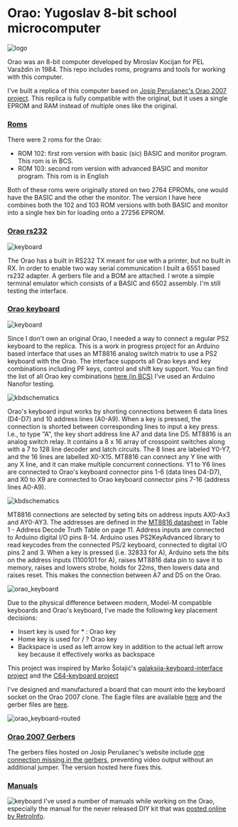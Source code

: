 Orao: Yugoslav 8-bit school microcomputer
=====================================
![logo](/imgs/orao2007.jpg)

Orao was an 8-bit computer developed by Miroslav Kocijan for PEL Varaždin in 1984. This repo includes roms, programs and tools for working with this computer. 

I've built a replica of this computer based on [Josip Perušanec's Orao 2007 project](http://www.deltasoft.com.hr/projects/orao2007.php?title=Orao%202007). This replica is fully compatible with the original, but it uses a single EPROM and RAM instead of multiple ones like the original.

### [Roms](https://github.com/mejs/orao/tree/master/roms)
There were 2 roms for the Orao:
* ROM 102: first rom version with basic (sic) BASIC and monitor program. This rom is in BCS.
* ROM 103: second rom version with advanced BASIC and monitor program. This rom is in English

Both of these roms were originally stored on two 2764 EPROMs, one would have the BASIC and the other the monitor. The version I have here combines both the 102 and 103 ROM versions with both BASIC and monitor into a single hex bin for loading onto a 27256 EPROM.


### [Orao rs232](https://github.com/mejs/orao/tree/master/orao_rs232)
![keyboard](/orao_rs232/orao_rs232.png)


The Orao has a built in RS232 TX meant for use with a printer, but no built in RX. In order to enable two way serial communication I built a 6551 based rs232 adapter. A gerbers file and a BOM are attached. I wrote a simple terminal emulator which consists of a BASIC and 6502 assembly. I'm still testing the interface.


### [Orao keyboard](https://github.com/mejs/orao/tree/master/orao_keyboard)
![keyboard](/imgs/keyboard.png)

Since I don't own an original Orao, I needed a way to connect a regular PS2 keyboard to the replica. This is a work in progress project for an Arduino based interface that uses an MT8816 analog switch matrix to use a PS2 keyboard with the Orao. The interface supports all Orao keys and key combinations including PF keys, control and shift key support. You can find the list of all Orao key combinations [here (in BCS)](https://github.com/mejs/orao/tree/master/orao_keyboard/combinations.png) I've used an Arduino Nanofor testing.

![kbdschematics](/imgs/kbdschematics.jpeg)

Orao's keyboard input works by shorting connections between 6 data lines (D4-D7) and 10 address lines (A0-A9). When a key is pressed, the connection is shorted between corresponding lines to input a key press. I.e., to type "A", the key short address line A7 and data line D5. MT8816 is an analog switch relay. It contains a 8 x 16 array of crosspoint switches along with a 7 to 128 line decoder and latch circuits. The 8 lines are labeled Y0-Y7, and the 16 lines are labelled X0-X15. MT8816 can connect any Y line with any X line, and it can make multiple concurrent connections. Y1 to Y6 lines are connected to Orao's keyboard connector pins 1-6 (data lines D4-D7), and X0 to X9 are connected to Orao keyboard connector pins 7-16 (address lines A0-A9).

![kbdschematics](/imgs/kbdsch.png)

MT8816 connections are selected by seting bits on address inputs AX0-Ax3 and AY0-AY3. The addresses are defined in the [MT8816 datasheet](https://github.com/mejs/orao/tree/master/orao_keyboard/MT8816-datasheet.pdf) in Table 1 - Address Decode Truth Table on page 11. Address inputs are connected to Arduino digital I/O pins 8-14. Arduino uses PS2KeyAdvanced library to read keycodes from the connected PS/2 keyboard, connected to digital I/O pins 2 and 3. When a key is pressed (i.e. 32833 for A), Arduino sets the bits on the address inputs (1100101 for A), raises MT8816 data pin to save it to memory, raises and lowers strobe, holds for 22ms, then lowers data and raises reset. This makes the connection between A7 and D5 on the Orao.

![orao_keyboard](/imgs/orao_keyboard2.jpg)


Due to the physical difference between modern, Model-M compatible keyboards and Orao's keyboard, I've made the following key placement decisions:

* Insert key is used for * : Orao key
* Home key is used for / ? Orao key
* Backspace is used as left arrow key in addition to the actual left arrow key because it effectively works as backspace

This project was inspired by Marko Šolajić's [galaksija-keyboard-interface project](https://github.com/msolajic/galaksija-keyboard-interface) and the [C64-keyboard project](https://github.com/Hartland/C64-Keyboard)

I've designed and manufactured a board that can mount into the keyboard socket on the Orao 2007 clone. The Eagle files are available [here](https://github.com/mejs/orao/tree/master/orao_keyboard/eagle) and the gerber files are [here](https://github.com/mejs/orao/tree/master/orao_keyboard/gerbers).

![orao_keyboard-routed](/imgs/orao-keyboard-routed.png)

### [Orao 2007 Gerbers](https://github.com/mejs/orao/tree/master/schematics)

The gerbers files hosted on Josip Perušanec's website include [one connection missing in the gerbers](https://twitter.com/mejs/status/1338876219308322817), preventing video output without an additional jumper. The version hosted here fixes this.

### [Manuals](https://github.com/mejs/orao/tree/master/manuals)
![keyboard](/imgs/kit.jpg)
I've used a number of manuals while working on the Orao, especially the manual for the never released DIY kit that was [posted online by RetroInfo](https://retroinfo.hr/dvije-knjige-za-pel-orao/). 
